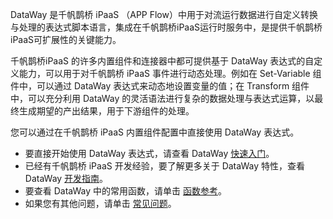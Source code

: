 DataWay 是千帆鹊桥 iPaaS （APP Flow）中用于对流运行数据进行自定义转换与处理的表达式脚本语言，集成在千帆鹊桥iPaaS运行时服务中，是提供千帆鹊桥iPaaS可扩展性的关键能力。

千帆鹊桥iPaaS 的许多内置组件和连接器中都可提供基于 DataWay 表达式的自定义能力，可以用于对千帆鹊桥 iPaaS 事件进行动态处理。例如在 Set-Variable 组件中，可以通过 DataWay 表达式来动态地设置变量的值；在 Transform 组件中，可以充分利用 DataWay 的灵活语法进行复杂的数据处理与表达式运算，以最终生成期望的产出结果，用于下游组件的处理。

您可以通过在千帆鹊桥 iPaaS 内置组件配置中直接使用 DataWay 表达式。
- 要直接开始使用 DataWay 表达式，请查看 DataWay [快速入门](https://cloud.tencent.com/document/product/1270/55624)。
- 已经有千帆鹊桥 iPaaS 开发经验，要了解更多关于 DataWay 特性，查看 DataWay [开发指南](https://cloud.tencent.com/document/product/1270/55571)。
- 要查看 DataWay 中的常用函数，请单击 [函数参考](https://cloud.tencent.com/document/product/1270/55568)。
- 如果您有其他问题，请单击 [常见问题](https://cloud.tencent.com/document/product/1270/55561)。

